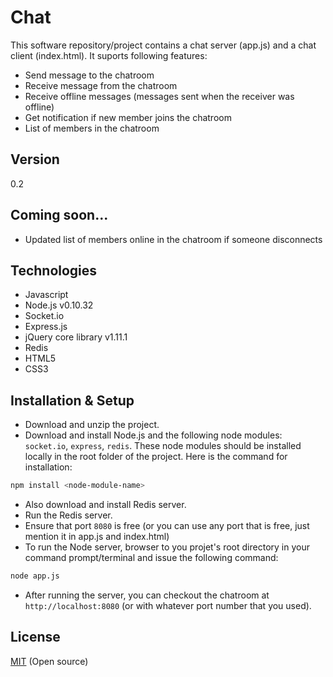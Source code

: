 Chat
====

This software repository/project contains a chat server (app.js) and a chat client (index.html). It suports following features:

  - Send message to the chatroom
  - Receive message from the chatroom
  - Receive offline messages (messages sent when the receiver was offline)
  - Get notification if new member joins the chatroom 
  - List of members in the chatroom


Version
----

0.2


Coming soon...
----
    
  - Updated list of members online in the chatroom if someone disconnects


Technologies
----
* Javascript
* Node.js v0.10.32
* Socket.io
* Express.js
* jQuery core library v1.11.1
* Redis
* HTML5
* CSS3


Installation & Setup
----
* Download and unzip the project.
* Download and install Node.js and the following node modules: `socket.io`, `express`, `redis`. These node modules should be installed locally in the root folder of the project. Here is the command for installation:

```sh
npm install <node-module-name>
```
* Also download and install Redis server.
* Run the Redis server.
* Ensure that port `8080` is free (or you can use any port that is free, just mention it in app.js and index.html)
* To run the Node server, browser to you projet's root directory in your command prompt/terminal and issue the following command:

```sh
node app.js
```
* After running the server, you can checkout the chatroom at `http://localhost:8080` (or with whatever port number that you used).


License
----

[MIT] (Open source)

[MIT]:http://opensource.org/licenses/MIT
